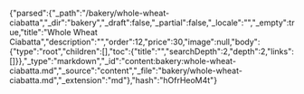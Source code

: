 {"parsed":{"_path":"/bakery/whole-wheat-ciabatta","_dir":"bakery","_draft":false,"_partial":false,"_locale":"","_empty":true,"title":"Whole Wheat Ciabatta","description":"","order":12,"price":30,"image":null,"body":{"type":"root","children":[],"toc":{"title":"","searchDepth":2,"depth":2,"links":[]}},"_type":"markdown","_id":"content:bakery:whole-wheat-ciabatta.md","_source":"content","_file":"bakery/whole-wheat-ciabatta.md","_extension":"md"},"hash":"hOfrHeoM4t"}